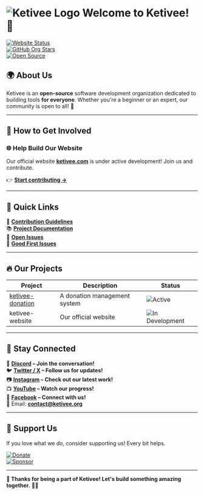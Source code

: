 # ![Ketivee Logo](https://ketivee.com/assets/favicon.ico) Welcome to **Ketivee!** 🚀  

[![Website Status](https://img.shields.io/website?down_message=Under%20Development&label=ketivee.com&up_color=blue&url=https%3A%2F%2Fketivee.com)](https://ketivee.com)  
[![GitHub Org Stars](https://img.shields.io/github/stars/ketivee-org?style=social)](https://github.com/ketivee-org)  
[![Open Source](https://badges.frapsoft.com/os/v2/open-source.svg?v=103)](https://github.com/ketivee-org)  

## 🌍 About Us  

Ketivee is an **open-source** software development organization dedicated to building tools **for everyone**. Whether you're a beginner or an expert, our community is open to all! 🎉  

---

## 🚀 How to Get Involved  

### 🌐 Help Build Our Website  
Our official website **[ketivee.com](https://ketivee.com)** is under active development! Join us and contribute.  

👉 **[Start contributing →](CONTRIBUTING.md)**  

---

## 📌 Quick Links  

📖 **[Contribution Guidelines](CONTRIBUTING.md)**  
📚 **[Project Documentation](https://docs.ketivee.com)**  
🐛 **[Open Issues](https://github.com/ketivee-org/ketivee-donation/issues)**  
🎯 **[Good First Issues](https://github.com/ketivee-org/ketivee-donation/issues?q=is%3Aopen+is%3Aissue+label%3A%22good+first+issue%22)**  

---

## 🔥 Our Projects  

| Project | Description | Status |  
|---------|-------------|--------|  
| [ketivee-donation](https://github.com/ketivee-org/ketivee-donation) | A donation management system | ![Active](https://img.shields.io/badge/status-active-brightgreen) |  
| ketivee-website | Our official website | ![In Development](https://img.shields.io/badge/status-in%20development-yellow) |  

---

## 💬 Stay Connected  

🔹 **[Discord](https://discord.gg/ketivee) – Join the conversation!**  
🐦 **[Twitter / X](https://x.com/ketiveeindia) – Follow us for updates!**  
📷 **[Instagram](https://instagram.com/ketiveeai) – Check out our latest work!**  
📺 **[YouTube](https://youtube.com/@ketivee) – Watch our progress!**  
📘 **[Facebook](https://facebook.com/ketiveeai) – Connect with us!**  
📩 Email: **[contact@ketivee.org](mailto:contact@ketivee.com)**  

---

## 💖 Support Us  

If you love what we do, consider supporting us! Every bit helps.  

[![Donate](https://img.shields.io/badge/Donate-FF5F5F)](https://github.com/ketivee-org/ketivee-donation)  
[![Sponsor](https://img.shields.io/badge/Sponsor-EA4AAA)](https://github.com/sponsors/ketivee-org)  

---

**🎉 Thanks for being a part of Ketivee! Let's build something amazing together.** 🚀💜
